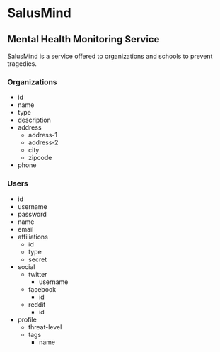 # SalusMind
## Mental Health Monitoring Service

SalusMind is a service offered to organizations and schools to prevent tragedies.

### Organizations
* id
* name
* type
* description
* address
    * address-1
    * address-2
    * city
    * zipcode
* phone


### Users
* id
* username
* password
* name
* email
* affiliations
    * id
    * type
    * secret
* social
    * twitter
        * username
    * facebook
        * id
    * reddit
        * id
* profile
    * threat-level
    * tags
        * name
